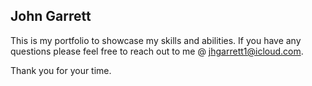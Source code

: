 ## John Garrett

This is my portfolio to showcase my skills and abilities. If you have any questions please feel free to reach out to me @ jhgarrett1@icloud.com.

Thank you for your time.